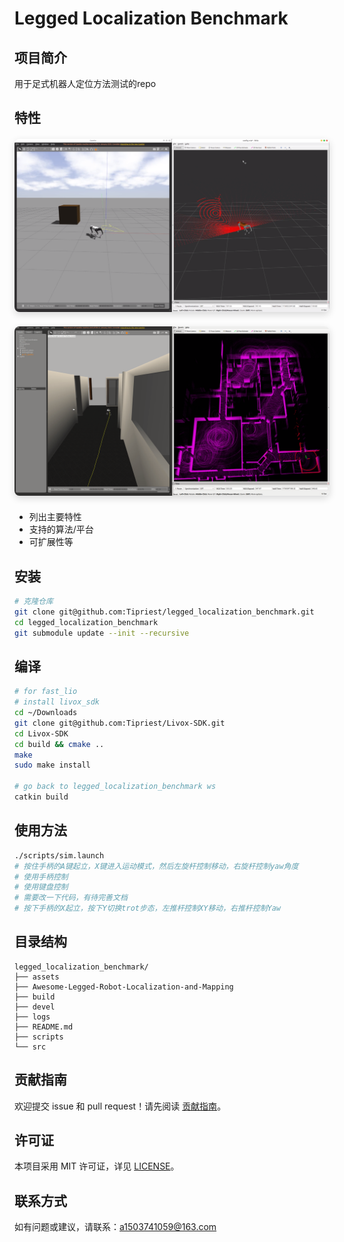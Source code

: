 # Legged Localization Benchmark

## 项目简介
用于足式机器人定位方法测试的repo

## 特性
<div align="center" style="margin: 20px 0;">
  <img src="assets/images/image1.png"
       alt="go1l2 model" 
       title="go1l2 model"
       width="800" 
       style="max-width: 100%; height: auto; border-radius: 8px; box-shadow: 0 4px 12px rgba(0,0,0,0.15);"
       loading="lazy"/>
</div>
<div align="center" style="margin: 20px 0;">
  <img src="assets/images/fastlio.png" 
       alt="fastlio" 
       title="fastlio"
       width="800" 
       style="max-width: 100%; height: auto; border-radius: 8px; box-shadow: 0 4px 12px rgba(0,0,0,0.15);"
       loading="lazy"/>
</div>

- 列出主要特性
- 支持的算法/平台
- 可扩展性等

## 安装

```bash
# 克隆仓库
git clone git@github.com:Tipriest/legged_localization_benchmark.git
cd legged_localization_benchmark
git submodule update --init --recursive
```


## 编译

```bash
# for fast_lio
# install livox_sdk
cd ~/Downloads
git clone git@github.com:Tipriest/Livox-SDK.git
cd Livox-SDK
cd build && cmake ..
make
sudo make install

# go back to legged_localization_benchmark ws
catkin build
```

## 使用方法

```bash
./scripts/sim.launch
# 按住手柄的A键起立，X键进入运动模式，然后左旋杆控制移动，右旋杆控制yaw角度
# 使用手柄控制
# 使用键盘控制
# 需要改一下代码，有待完善文档
# 按下手柄的X起立，按下Y切换trot步态，左推杆控制XY移动，右推杆控制Yaw
```

<!-- 详细用法请参考 [文档](docs/) 或代码注释。 -->

## 目录结构

```
legged_localization_benchmark/
├── assets
├── Awesome-Legged-Robot-Localization-and-Mapping
├── build
├── devel
├── logs
├── README.md
├── scripts
└── src
```

## 贡献指南

欢迎提交 issue 和 pull request！请先阅读 [贡献指南](CONTRIBUTING.md)。

## 许可证

本项目采用 MIT 许可证，详见 [LICENSE](LICENSE)。

## 联系方式

如有问题或建议，请联系：a1503741059@163.com

